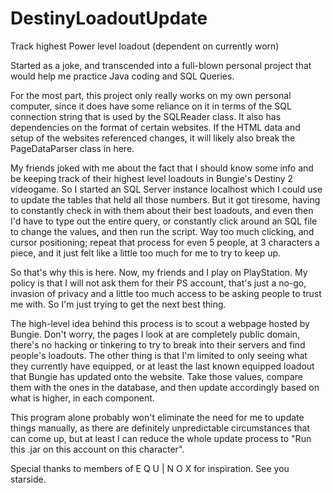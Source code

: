 # DestinyLoadoutUpdate
Track highest Power level loadout (dependent on currently worn)

Started as a joke, and transcended into a full-blown personal project that would help me practice Java coding
and SQL Queries.

For the most part, this project only really works on my own personal computer, since it does have some reliance on it
in terms of the SQL connection string that is used by the SQLReader class. It also has dependencies on the format of
certain websites. If the HTML data and setup of the websites referenced changes, it will likely also break the
PageDataParser class in here.

My friends joked with me about the fact that I should know some info and be keeping track of their highest level loadouts
in Bungie's Destiny 2 videogame. So I started an SQL Server instance localhost which I could use to update the tables that
held all those numbers. But it got tiresome, having to constantly check in with them about their best loadouts, and even then
I'd have to type out the entire query, or constantly click around an SQL file to change the values, and then run the script. 
Way too much clicking, and cursor positioning; repeat that process for even 5 people, at 3 characters a piece, and it just felt 
like a little too much for me to try to keep up.

So that's why this is here. Now, my friends and I play on PlayStation. My policy is that I will not ask them for their PS account,
that's just a no-go, invasion of privacy and a little too much access to be asking people to trust me with. So I'm just trying to get
the next best thing. 

The high-level idea behind this process is to scout a webpage hosted by Bungie. Don't worry, the pages I look at are completely public domain,
there's no hacking or tinkering to try to break into their servers and find people's loadouts. The other thing is that I'm limited to only seeing
what they currently have equipped, or at least the last known equipped loadout that Bungie has updated onto the website. Take those values, compare
them with the ones in the database, and then update accordingly based on what is higher, in each component.

This program alone probably won't eliminate the need for me to update things manually, as there are definitely unpredictable circumstances
that can come up, but at least I can reduce the whole update process to "Run this .jar on this account on this character".

Special thanks to members of E Q U | N O X for inspiration. See you starside.
